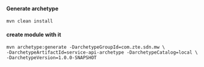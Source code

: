 #### Generate archetype
```
mvn clean install
```

#### create module with it
```
mvn archetype:generate -DarchetypeGroupId=com.zte.sdn.mw \
-DarchetypeArtifactId=service-api-archetype -DarchetypeCatalog=local \
-DarchetypeVersion=1.0.0-SNAPSHOT

```